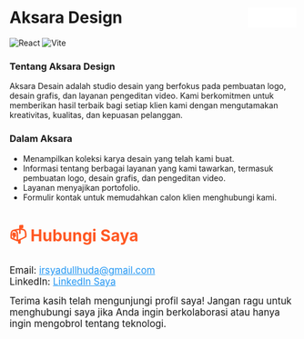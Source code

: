 # Aksara Design <img src="src\assets\img\readmelogo.png" width="85" height="35" alt="readmelogo.png" align="right" />

<img src="https://cdn.jsdelivr.net/gh/devicons/devicon/icons/react/react-original.svg" width="30" height="30" alt="React" /> <img src="https://vitejs.dev/logo.svg" width="30" height="30" alt="Vite" />
### Tentang Aksara Design

Aksara Desain adalah studio desain yang berfokus pada pembuatan logo, desain grafis, dan layanan pengeditan video. Kami berkomitmen untuk memberikan hasil terbaik bagi setiap klien kami dengan mengutamakan kreativitas, kualitas, dan kepuasan pelanggan.

### Dalam Aksara
- Menampilkan koleksi karya desain yang telah kami buat.
- Informasi tentang berbagai layanan yang kami tawarkan, termasuk pembuatan logo, desain grafis, dan pengeditan video.
- Layanan menyajikan portofolio.
- Formulir kontak untuk memudahkan calon klien menghubungi kami.
<div>
<h2 style="font-size: 2em; color: #FF5722;">📫 Hubungi Saya</h2>
  <ul style="list-style-type: none; padding: 0;">
    <li style="font-size: 1.2em;">Email: <a href="mailto:irsyadullhuda@gmail.com" style="color: #2196F3;">irsyadullhuda@gmail.com</a></li>
    <li style="font-size: 1.2em;">LinkedIn: <a href="https://www.linkedin.com/in/irsyadul-huda" style="color: #2196F3;">LinkedIn Saya</a></li>
  </ul>

  <p style="font-size: 1.2em; max-width: 600px; margin: auto;">Terima kasih telah mengunjungi profil saya! Jangan ragu untuk menghubungi saya jika Anda ingin berkolaborasi atau hanya ingin mengobrol tentang teknologi.</p>
</div>
